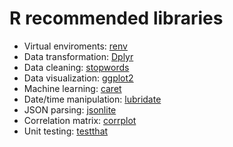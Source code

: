 # R recommended libraries
* Virtual enviroments: [renv](https://rstudio.github.io/renv/articles/renv.html)
* Data transformation: [Dplyr](https://dplyr.tidyverse.org/)
* Data cleaning: [stopwords](https://github.com/quanteda/stopwords)
* Data visualization: [ggplot2](http://ggplot2.tidyverse.org/)
* Machine learning: [caret](https://cran.r-project.org/web/packages/caret/vignettes/caret.html)
* Date/time manipulation: [lubridate](https://lubridate.tidyverse.org/)
* JSON parsing: [jsonlite](https://cran.r-project.org/web/packages/jsonlite/vignettes/json-aaquickstart.html)
* Correlation matrix: [corrplot](https://cran.r-project.org/web/packages/corrplot/vignettes/corrplot-intro.html)
* Unit testing: [testthat](https://testthat.r-lib.org)
